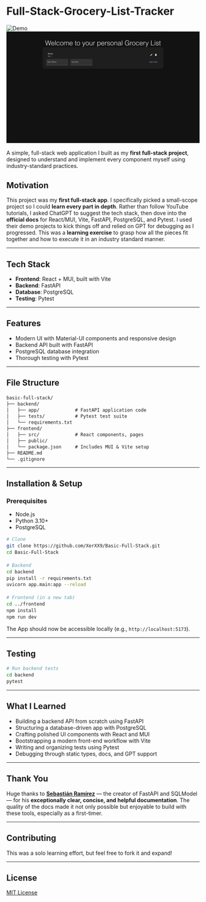 # Full-Stack-Grocery-List-Tracker
![Demo](https://github.com/XerXX9/Full-Stack-Grocery-List-Tracker/blob/main/Demo.gif)
![Screenshot](image.png)

A simple, full-stack web application I built as my **first full-stack project**, designed to understand and implement every component myself using industry-standard practices.

##  Motivation

This project was my **first full-stack app**. I specifically picked a small-scope project so I could **learn every part in depth**. Rather than follow YouTube tutorials, I asked ChatGPT to suggest the tech stack, then dove into the **official docs** for React/MUI, Vite, FastAPI, PostgreSQL, and Pytest. I used their demo projects to kick things off and relied on GPT for debugging as I progressed. This was a **learning exercise** to grasp how all the pieces fit together and how to execute it in an industry standard manner.

---

##  Tech Stack

- **Frontend**: React + MUI, built with Vite  
- **Backend**: FastAPI 
- **Database**: PostgreSQL  
- **Testing**: Pytest

---

##  Features

- Modern UI with Material-UI components and responsive design
- Backend API built with FastAPI
- PostgreSQL database integration
- Thorough testing with Pytest

---

##  File Structure

```
basic-full-stack/
├── backend/
│   ├── app/             # FastAPI application code
│   ├── tests/           # Pytest test suite
│   └── requirements.txt
├── frontend/
│   ├── src/             # React components, pages
│   ├── public/
│   └── package.json     # Includes MUI & Vite setup
├── README.md
└── .gitignore
```

---

##  Installation & Setup

### Prerequisites

- Node.js  
- Python 3.10+  
- PostgreSQL

```bash
# Clone
git clone https://github.com/XerXX9/Basic-Full-Stack.git
cd Basic-Full-Stack

# Backend
cd backend
pip install -r requirements.txt
uvicorn app.main:app --reload

# Frontend (in a new tab)
cd ../frontend
npm install
npm run dev
```

The App should now be accessible locally (e.g., `http://localhost:5173`).

---

##  Testing

```bash
# Run backend tests
cd backend
pytest
```

---

##  What I Learned

- Building a backend API from scratch using FastAPI  
- Structuring a database-driven app with PostgreSQL  
- Crafting polished UI components with React and MUI  
- Bootstrapping a modern front-end workflow with Vite  
- Writing and organizing tests using Pytest  
- Debugging through static types, docs, and GPT support

---

##  Thank You

Huge thanks to **[Sebastián Ramírez](https://twitter.com/tiangolo)** — the creator of FastAPI and SQLModel — for his **exceptionally clear, concise, and helpful documentation**. The quality of the docs made it not only possible but enjoyable to build with these tools, especially as a first-timer.

---

##  Contributing

This was a solo learning effort, but feel free to fork it and expand!

---

##  License

[MIT License](./LICENSE)
